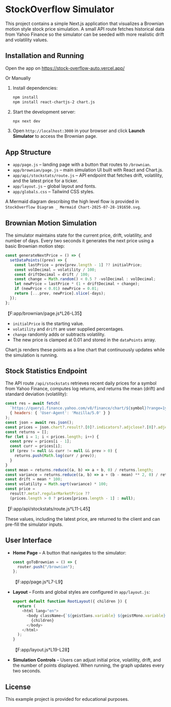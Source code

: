 # StockOverflow Simulator

This project contains a simple Next.js application that visualizes a Brownian motion style stock price simulation. A small API route fetches historical data from Yahoo Finance so the simulator can be seeded with more realistic drift and volatility values.

## Installation and Running

Open the app on https://stock-overflow-auto.vercel.app/

Or Manually

1. Install dependencies:
   ```bash
   npm install
   npm install react-chartjs-2 chart.js
   ```
2. Start the development server:
   ```bash
   npx next dev
   ```
3. Open `http://localhost:3000` in your browser and click **Launch Simulator** to access the Brownian page.

## App Structure

- `app/page.js` – landing page with a button that routes to `/brownian`.
- `app/brownian/page.js` – main simulation UI built with React and Chart.js.
- `app/api/stockstats/route.js` – API endpoint that fetches drift, volatility, and the latest price for a ticker.
- `app/layout.js` – global layout and fonts.
- `app/globals.css` – Tailwind CSS styles.

A Mermaid diagram describing the high level flow is provided in `StockOverflow Diagram _ Mermaid Chart-2025-07-28-191650.svg`.

## Brownian Motion Simulation

The simulator maintains state for the current price, drift, volatility, and number of days. Every two seconds it generates the next price using a basic Brownian motion step:

```javascript
const generateNextPrice = () => {
  setDataPoints((prev) => {
    const lastPrice = prev[prev.length - 1] ?? initialPrice;
    const volDecimal = volatility / 100;
    const driftDecimal = drift / 100;
    const change = Math.random() < 0.5 ? -volDecimal : volDecimal;
    let newPrice = lastPrice * (1 + driftDecimal + change);
    if (newPrice < 0.01) newPrice = 0.01;
    return [...prev, newPrice].slice(-days);
  });
};
```
【F:app/brownian/page.js†L26-L35】

- `initialPrice` is the starting value.
- `volatility` and `drift` are user supplied percentages.
- `change` randomly adds or subtracts volatility.
- The new price is clamped at 0.01 and stored in the `dataPoints` array.

Chart.js renders these points as a line chart that continuously updates while the simulation is running.

## Stock Statistics Endpoint

The API route `/api/stockstats` retrieves recent daily prices for a symbol from Yahoo Finance, computes log returns, and returns the mean (drift) and standard deviation (volatility):

```javascript
const res = await fetch(
  `https://query1.finance.yahoo.com/v8/finance/chart/${symbol}?range=1y&interval=1d`,
  { headers: { 'User-Agent': 'Mozilla/5.0' } }
);
const json = await res.json();
const prices = json.chart?.result?.[0]?.indicators?.adjclose?.[0]?.adjclose || [];
const returns = [];
for (let i = 1; i < prices.length; i++) {
  const prev = prices[i - 1];
  const curr = prices[i];
  if (prev != null && curr != null && prev > 0) {
    returns.push(Math.log(curr / prev));
  }
}
const mean = returns.reduce((a, b) => a + b, 0) / returns.length;
const variance = returns.reduce((a, b) => a + (b - mean) ** 2, 0) / returns.length;
const drift = mean * 100;
const volatility = Math.sqrt(variance) * 100;
const price =
  result?.meta?.regularMarketPrice ??
  (prices.length > 0 ? prices[prices.length - 1] : null);
```
【F:app/api/stockstats/route.js†L11-L45】

These values, including the latest price, are returned to the client and can pre-fill the simulator inputs.

## User Interface

- **Home Page** – A button that navigates to the simulator:
  ```javascript
  const goToBrownian = () => {
    router.push("/brownian");
  };
  ```
  【F:app/page.js†L7-L9】

- **Layout** – Fonts and global styles are configured in `app/layout.js`:
  ```javascript
  export default function RootLayout({ children }) {
    return (
      <html lang="en">
        <body className={`${geistSans.variable} ${geistMono.variable} antialiased`}>
          {children}
        </body>
      </html>
    );
  }
  ```
  【F:app/layout.js†L19-L28】

- **Simulation Controls** – Users can adjust initial price, volatility, drift, and the number of points displayed. When running, the graph updates every two seconds.

## License

This example project is provided for educational purposes.
